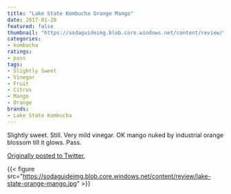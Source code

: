 ```yaml
---
title: "Lake State Kombucha Orange Mango"
date: 2017-01-20
featured: false
thumbnail: "https://sodaguideimg.blob.core.windows.net/content/review/thumbs/lake-state-orange-mango.jpg"
categories:
- kombucha
ratings:
- pass
tags:
- Slightly Sweet
- Vinegar
- Fruit
- Citrus
- Mango
- Orange
brands:
- Lake State Kombucha
---
```


Slightly sweet. Still. Very mild vinegar. OK mango nuked by industrial orange blossom till it glows. Pass.

[Originally posted to Twitter.](https://twitter.com/Cavorter/status/822516334680567808)

{{< figure src="https://sodaguideimg.blob.core.windows.net/content/review/lake-state-orange-mango.jpg" >}}
